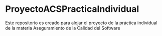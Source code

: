 # ProyectoACSPracticaIndividual
Este repositorio es creado para alojar el proyecto de la práctica individual de la materia Aseguramiento de la Calidad del Software
